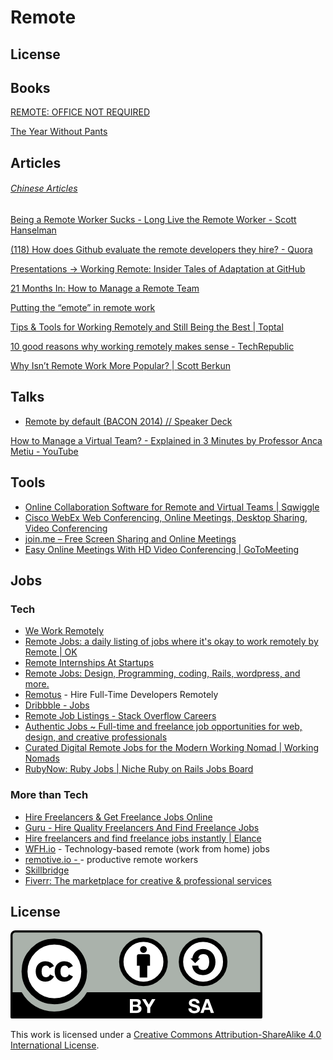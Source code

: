 # Remote

## License

## Books

[REMOTE: OFFICE NOT REQUIRED](http://37signals.com/remote/)

[The Year Without Pants](http://scottberkun.com/yearwithoutpants/)

## Articles

###### [Chinese Articles](https://github.com/JuanitoFatas/remote/wiki/Articles-on-Remote-work-in-Chinese)

[Being a Remote Worker Sucks - Long Live the Remote Worker - Scott Hanselman](http://www.hanselman.com/blog/BeingARemoteWorkerSucksLongLiveTheRemoteWorker.aspx)

[(118) How does Github evaluate the remote developers they hire? - Quora](http://www.quora.com/How-does-Github-evaluate-the-remote-developers-they-hire)

[Presentations -> Working Remote: Insider Tales of Adaptation at GitHub](http://gotocon.com/berlin-2013/presentation/Working%20Remote:%20Insider%20Tales%20of%20Adaptation%20at%20GitHub)

[21 Months In: How to Manage a Remote Team](https://zapier.com/blog/how-manage-remote-team/)

[Putting the “emote” in remote work](http://wynnnetherland.com/journal/putting-the-emote-in-remote-work/)

[Tips & Tools for Working Remotely and Still Being the Best | Toptal](http://www.toptal.com/freelance/how-to-work-remotely-and-still-be-the-best)

[10 good reasons why working remotely makes sense - TechRepublic](http://www.techrepublic.com/blog/10-things/10-good-reasons-why-working-remotely-makes-sense/)

[Why Isn’t Remote Work More Popular? | Scott Berkun](http://scottberkun.com/2015/why-isnt-remote-work-more-popular/)

## Talks

- [Remote by default (BACON 2014) // Speaker Deck](https://speakerdeck.com/cobyism/remote-by-default-bacon-2014)

[How to Manage a Virtual Team? - Explained in 3 Minutes by Professor Anca Metiu - YouTube](https://www.youtube.com/watch?v=AJQdT637szs)

## Tools

- [Online Collaboration Software for Remote and Virtual Teams | Sqwiggle](https://www.sqwiggle.com/)
- [Cisco WebEx Web Conferencing, Online Meetings, Desktop Sharing, Video Conferencing](http://www.webex.com/)
- [join.me – Free Screen Sharing and Online Meetings](https://join.me/)
- [Easy Online Meetings With HD Video Conferencing | GoToMeeting](http://www.gotomeeting.com/online/entry)

## Jobs

### Tech

- [We Work Remotely](https://weworkremotely.com/)
- [Remote Jobs: a daily listing of jobs where it's okay to work remotely by Remote | OK](http://remoteok.io/)
- [Remote Internships At Startups](http://remoteinternships.com/)
- [Remote Jobs: Design, Programming, coding, Rails, wordpress, and more.](https://jobsremotely.com/)
- [Remotus](http://remotus.com) - Hire Full-Time Developers Remotely
- [Dribbble - Jobs](https://dribbble.com/jobs)
- [Remote Job Listings - Stack Overflow Careers](http://careers.stackoverflow.com/jobs/remote)
- [Authentic Jobs ~ Full-time and freelance job opportunities for web, design, and creative professionals](http://www.authenticjobs.com/)
- [Curated Digital Remote Jobs for the Modern Working Nomad | Working Nomads](http://www.workingnomads.co/)
- [RubyNow: Ruby Jobs | Niche Ruby on Rails Jobs Board](http://jobs.rubynow.com/)


### More than Tech

- [Hire Freelancers & Get Freelance Jobs Online](https://www.odesk.com/)
- [Guru - Hire Quality Freelancers And Find Freelance Jobs](http://www.guru.com/)
- [Hire freelancers and find freelance jobs instantly | Elance](https://www.elance.com/)
- [WFH.io](https://www.wfh.io/) - Technology-based remote (work from home) jobs
- [remotive.io - ](http://jobs.remotive.io/) - productive remote workers
- [Skillbridge](http://www.skillbridge.co/)
- [Fiverr: The marketplace for creative & professional services](https://www.fiverr.com/)

## License

![CC-BY-SA](CC-BY-SA.png)

This work is licensed under a [Creative Commons Attribution-ShareAlike 4.0 International License](https://creativecommons.org/licenses/by-sa/4.0/).
